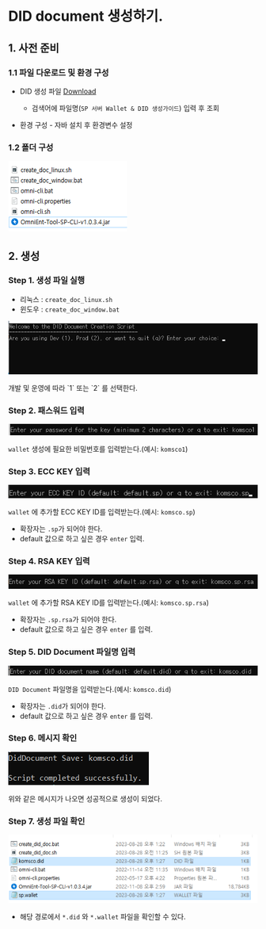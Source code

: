 # DID document 생성하기. 

## 1. 사전 준비
  ### 1.1 파일 다운로드 및 환경 구성
  - DID 생성 파일 [Download](https://dev.mobileid.go.kr/mip/dfs/downapi/useguidedown.do)
    - 검색어에 파일명(`SP 서버 Wallet & DID 생성가이드`) 입력 후 조회

  - 환경 구성
        - 자바 설치 후 환경변수 설정
    

  ### 1.2 폴더 구성

<p><img src="./images/files.png" alt="steps" /> </p>

  
## 2. 생성

  ### Step 1. 생성 파일 실행
  - 리눅스 : `create_doc_linux.sh`   
  - 윈도우 : `create_doc_window.bat` 

<p><img src="./images/step1.png" alt="steps" /> </p>
개발 및 운영에 따라 `1` 또는 `2` 를 선택한다.

  ### Step 2. 패스워드 입력

<p><img src="./images/step2.png" alt="steps" /> </p>

`wallet` 생성에 필요한 비밀번호를 입력받는다.(예시: `komsco1`)
 

  ### Step 3. ECC KEY 입력

<p><img src="./images/step3.png" alt="steps" /> </p>

`wallet` 에 추가할 ECC KEY ID를 입력받는다.(예시: `komsco.sp`) 
  - 확장자는 `.sp`가 되어야 한다. 
  - default 값으로 하고 싶은 경우 `enter` 입력. 

  ### Step 4. RSA KEY 입력

<p><img src="./images/step4.png" alt="steps" /> </p>

`wallet` 에 추가할 RSA KEY ID를 입력받는다.(예시: `komsco.sp.rsa`) 
  - 확장자는 `.sp.rsa`가 되어야 한다. 
  - default 값으로 하고 싶은 경우 `enter` 를 입력. 

  ### Step 5. DID Document 파일명 입력

<p><img src="./images/step5.png" alt="steps" /> </p>

`DID Document` 파일명을 입력받는다.(예시: `komsco.did`) 
  - 확장자는 `.did`가 되어야 한다. 
  - default 값으로 하고 싶은 경우 `enter` 를 입력. 


  ### Step 6. 메시지 확인 

<p><img src="./images/finish.png" alt="steps" /> </p>

위와 같은 메시지가 나오면 성공적으로 생성이 되었다. 

  ### Step 7. 생성 파일 확인

<p><img src="./images/result.png" alt="steps" /> </p>

- 해당 경로에서 `*.did` 와 `*.wallet` 파일을 확인할 수 있다. 

